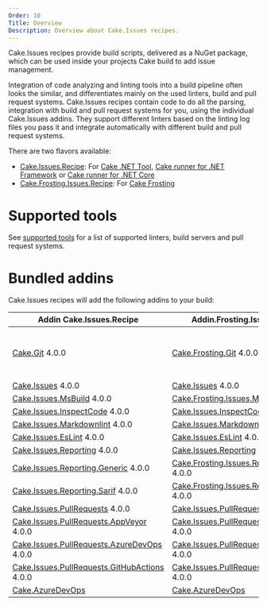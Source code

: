 ```yaml
---
Order: 10
Title: Overview
Description: Overview about Cake.Issues recipes.
---
```

Cake.Issues recipes provide build scripts, delivered as a NuGet package, which can be used inside your projects Cake build to add issue management.

Integration of code analyzing and linting tools into a build pipeline often looks the similar, and differentiates mainly on the used linters, build and pull request systems.
Cake.Issues recipes contain code to do all the parsing, integration with build and pull request systems for you, using the individual Cake.Issues addins.
They support different linters based on the linting log files you pass it and integrate automatically with different build and pull request systems.

There are two flavors available:

* [Cake.Issues.Recipe]: For [Cake .NET Tool], [Cake runner for .NET Framework] or [Cake runner for .NET Core]
* [Cake.Frosting.Issues.Recipe]: For [Cake Frosting]

# Supported tools

See [supported tools] for a list of supported linters, build servers and pull request systems.

# Bundled addins

Cake.Issues recipes will add the following addins to your build:

| Addin Cake.Issues.Recipe                                | Addin.Frosting.Issues.Recipe                            | Remarks |
|---------------------------------------------------------|---------------------------------------------------------|-|
| [Cake.Git] 4.0.0                                        | [Cake.Frosting.Git] 4.0.0                               | Only used if `RepositoryInfoProvider` type is set to `RepositoryInfoProviderType.CakeGit`. See [Git repository information configuration] for details. |
| [Cake.Issues] 4.0.0                                     | [Cake.Issues] 4.0.0                                     | |
| [Cake.Issues.MsBuild] 4.0.0                             | [Cake.Frosting.Issues.MsBuild] 4.0.0                    | |
| [Cake.Issues.InspectCode] 4.0.0                         | [Cake.Issues.InspectCode] 4.0.0                         | |
| [Cake.Issues.Markdownlint] 4.0.0                        | [Cake.Issues.Markdownlint] 4.0.0                        | |
| [Cake.Issues.EsLint] 4.0.0                              | [Cake.Issues.EsLint] 4.0.0                              | |
| [Cake.Issues.Reporting] 4.0.0                           | [Cake.Issues.Reporting] 4.0.0                           | |
| [Cake.Issues.Reporting.Generic] 4.0.0                   | [Cake.Frosting.Issues.Reporting.Generic] 4.0.0          | |
| [Cake.Issues.Reporting.Sarif] 4.0.0                     | [Cake.Frosting.Issues.Reporting.Sarif] 4.0.0            | |
| [Cake.Issues.PullRequests] 4.0.0                        | [Cake.Issues.PullRequests] 4.0.0                        | |
| [Cake.Issues.PullRequests.AppVeyor] 4.0.0               | [Cake.Issues.PullRequests.AppVeyor] 4.0.0               | |
| [Cake.Issues.PullRequests.AzureDevOps] 4.0.0            | [Cake.Issues.PullRequests.AzureDevOps] 4.0.0            | |
| [Cake.Issues.PullRequests.GitHubActions] 4.0.0          | [Cake.Issues.PullRequests.GitHubActions] 4.0.0          | |
| [Cake.AzureDevOps]                                      | [Cake.AzureDevOps]                                      | |

[Cake.Issues.Recipe]: https://www.nuget.org/packages/Cake.Issues.Recipe
[Cake.Frosting.Issues.Recipe]: https://www.nuget.org/packages/Cake.Frosting.Issues.Recipe
[Cake .NET Tool]: https://cakebuild.net/docs/running-builds/runners/dotnet-tool
[Cake runner for .NET Framework]: https://cakebuild.net/docs/running-builds/runners/cake-runner-for-dotnet-framework
[Cake runner for .NET Core]: https://cakebuild.net/docs/running-builds/runners/cake-runner-for-dotnet-core
[Cake Frosting]: https://cakebuild.net/docs/running-builds/runners/cake-frosting
[supported tools]: supported-tools
[Git repository information configuration]: /docs/recipe/configuration#git-repository-information
[Cake.Git]: https://cakebuild.net/extensions/cake-git/
[Cake.Frosting.Git]: https://cakebuild.net/extensions/cake-git/
[Cake.Issues]: https://cakebuild.net/extensions/cake-issues/
[Cake.Issues.MsBuild]: https://cakebuild.net/extensions/cake-issues-msbuild/
[Cake.Frosting.Issues.MsBuild]: https://cakebuild.net/extensions/cake-issues-msbuild/
[Cake.Issues.InspectCode]: https://cakebuild.net/extensions/cake-issues-inspectcode/
[Cake.Issues.Markdownlint]: https://cakebuild.net/extensions/cake-issues-markdownlint/
[Cake.Issues.EsLint]: https://cakebuild.net/extensions/cake-issues-eslint/
[Cake.Issues.Reporting]: https://cakebuild.net/extensions/cake-issues-reporting/
[Cake.Issues.Reporting.Generic]: https://cakebuild.net/extensions/cake-issues-reporting-generic/
[Cake.Frosting.Issues.Reporting.Generic]: https://cakebuild.net/extensions/cake-issues-reporting-generic/
[Cake.Issues.Reporting.Sarif]: https://cakebuild.net/extensions/cake-issues-reporting-sarif/
[Cake.Frosting.Issues.Reporting.Sarif]: https://cakebuild.net/extensions/cake-issues-reporting-sarif/
[Cake.Issues.PullRequests]: https://cakebuild.net/extensions/cake-issues-pullrequests/
[Cake.Issues.PullRequests.AppVeyor]: https://cakebuild.net/extensions/cake-issues-pullrequests-appveyor/
[Cake.Issues.PullRequests.AzureDevOps]: https://cakebuild.net/extensions/cake-issues-pullrequests-azuredevops/
[Cake.Issues.PullRequests.GitHubActions]: https://cakebuild.net/extensions/cake-issues-pullrequests-githubactions/
[Cake.AzureDevOps]: https://cakebuild.net/extensions/cake-azuredevops/
